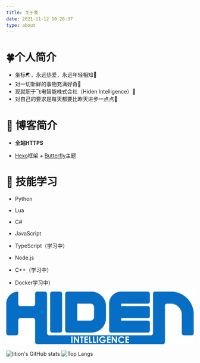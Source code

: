 ```yaml
---
title: 关于我
date: 2021-11-12 10:28:37
type: about
---
```


# 🍀个人简介

 - 坐标🌏，永远热爱，永远年轻相知🤞
 - 对一切新鲜的事物充满好奇🧐
 - 现就职于飞电智能株式会社（Hiden Intelligence）💪
 - 对自己的要求是每天都要比昨天进步一点点👊


# 🌌 博客简介

 - **全站HTTPS**

 - [Hexo](https://hexo.io/zh-cn)框架 + [Butterfly](https://github.com/jerryc127/hexo-theme-butterfly)主题


# 🔑 技能学习

 - Python

 - Lua 

 - C#

 - JavaScript

 - TypeScript（学习中）

 - Node.js

 - C++（学习中）

 - Docker学习中）


![飞电智能株式会社](Hiden_Intelligence_logo.png)

![lition's GitHub stats](https://github-readme-stats.vercel.app/api?username=lition802&card_width=500&show_icons=true&theme=dracula)
![Top Langs](https://github-readme-stats.vercel.app/api/top-langs/?username=lition802&card_width=445&layout=compact&theme=dracula)
